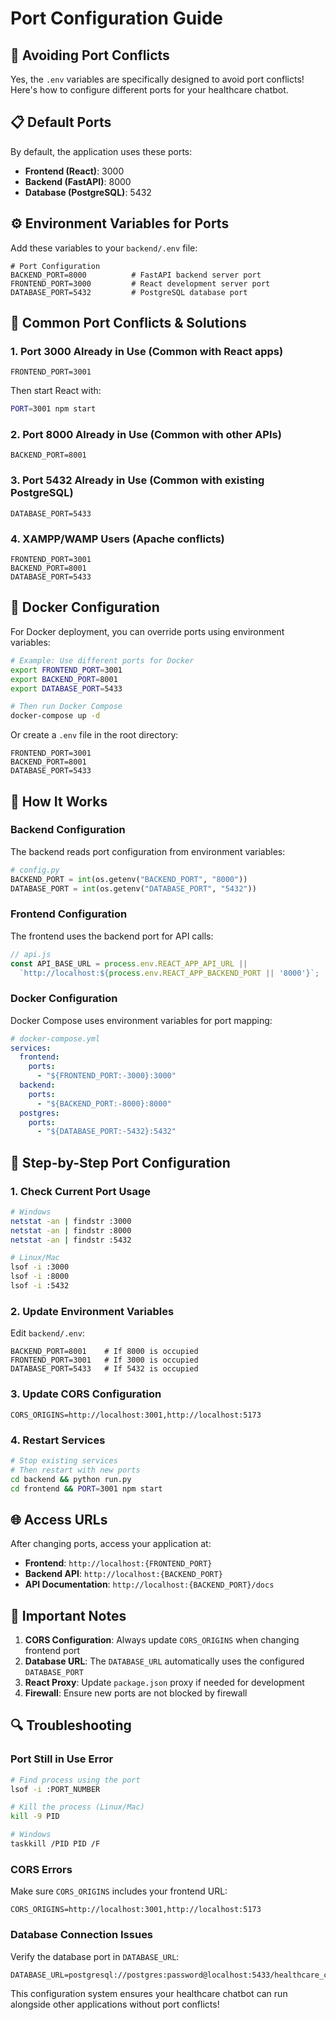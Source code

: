 # Port Configuration Guide

## 🚀 Avoiding Port Conflicts

Yes, the `.env` variables are specifically designed to avoid port conflicts! Here's how to configure different ports for your healthcare chatbot.

## 📋 Default Ports

By default, the application uses these ports:
- **Frontend (React)**: 3000
- **Backend (FastAPI)**: 8000
- **Database (PostgreSQL)**: 5432

## ⚙️ Environment Variables for Ports

Add these variables to your `backend/.env` file:

```env
# Port Configuration
BACKEND_PORT=8000          # FastAPI backend server port
FRONTEND_PORT=3000         # React development server port
DATABASE_PORT=5432         # PostgreSQL database port
```

## 🔧 Common Port Conflicts & Solutions

### 1. **Port 3000 Already in Use** (Common with React apps)
```env
FRONTEND_PORT=3001
```
Then start React with:
```bash
PORT=3001 npm start
```

### 2. **Port 8000 Already in Use** (Common with other APIs)
```env
BACKEND_PORT=8001
```

### 3. **Port 5432 Already in Use** (Common with existing PostgreSQL)
```env
DATABASE_PORT=5433
```

### 4. **XAMPP/WAMP Users** (Apache conflicts)
```env
FRONTEND_PORT=3001
BACKEND_PORT=8001
DATABASE_PORT=5433
```

## 🐳 Docker Configuration

For Docker deployment, you can override ports using environment variables:

```bash
# Example: Use different ports for Docker
export FRONTEND_PORT=3001
export BACKEND_PORT=8001
export DATABASE_PORT=5433

# Then run Docker Compose
docker-compose up -d
```

Or create a `.env` file in the root directory:
```env
FRONTEND_PORT=3001
BACKEND_PORT=8001
DATABASE_PORT=5433
```

## 🔄 How It Works

### Backend Configuration
The backend reads port configuration from environment variables:

```python
# config.py
BACKEND_PORT = int(os.getenv("BACKEND_PORT", "8000"))
DATABASE_PORT = int(os.getenv("DATABASE_PORT", "5432"))
```

### Frontend Configuration
The frontend uses the backend port for API calls:

```javascript
// api.js
const API_BASE_URL = process.env.REACT_APP_API_URL || 
  `http://localhost:${process.env.REACT_APP_BACKEND_PORT || '8000'}`;
```

### Docker Configuration
Docker Compose uses environment variables for port mapping:

```yaml
# docker-compose.yml
services:
  frontend:
    ports:
      - "${FRONTEND_PORT:-3000}:3000"
  backend:
    ports:
      - "${BACKEND_PORT:-8000}:8000"
  postgres:
    ports:
      - "${DATABASE_PORT:-5432}:5432"
```

## 📝 Step-by-Step Port Configuration

### 1. **Check Current Port Usage**
```bash
# Windows
netstat -an | findstr :3000
netstat -an | findstr :8000
netstat -an | findstr :5432

# Linux/Mac
lsof -i :3000
lsof -i :8000
lsof -i :5432
```

### 2. **Update Environment Variables**
Edit `backend/.env`:
```env
BACKEND_PORT=8001    # If 8000 is occupied
FRONTEND_PORT=3001   # If 3000 is occupied
DATABASE_PORT=5433   # If 5432 is occupied
```

### 3. **Update CORS Configuration**
```env
CORS_ORIGINS=http://localhost:3001,http://localhost:5173
```

### 4. **Restart Services**
```bash
# Stop existing services
# Then restart with new ports
cd backend && python run.py
cd frontend && PORT=3001 npm start
```

## 🌐 Access URLs

After changing ports, access your application at:
- **Frontend**: `http://localhost:{FRONTEND_PORT}`
- **Backend API**: `http://localhost:{BACKEND_PORT}`
- **API Documentation**: `http://localhost:{BACKEND_PORT}/docs`

## 🚨 Important Notes

1. **CORS Configuration**: Always update `CORS_ORIGINS` when changing frontend port
2. **Database URL**: The `DATABASE_URL` automatically uses the configured `DATABASE_PORT`
3. **React Proxy**: Update `package.json` proxy if needed for development
4. **Firewall**: Ensure new ports are not blocked by firewall

## 🔍 Troubleshooting

### Port Still in Use Error
```bash
# Find process using the port
lsof -i :PORT_NUMBER

# Kill the process (Linux/Mac)
kill -9 PID

# Windows
taskkill /PID PID /F
```

### CORS Errors
Make sure `CORS_ORIGINS` includes your frontend URL:
```env
CORS_ORIGINS=http://localhost:3001,http://localhost:5173
```

### Database Connection Issues
Verify the database port in `DATABASE_URL`:
```env
DATABASE_URL=postgresql://postgres:password@localhost:5433/healthcare_chatbot
```

This configuration system ensures your healthcare chatbot can run alongside other applications without port conflicts!
